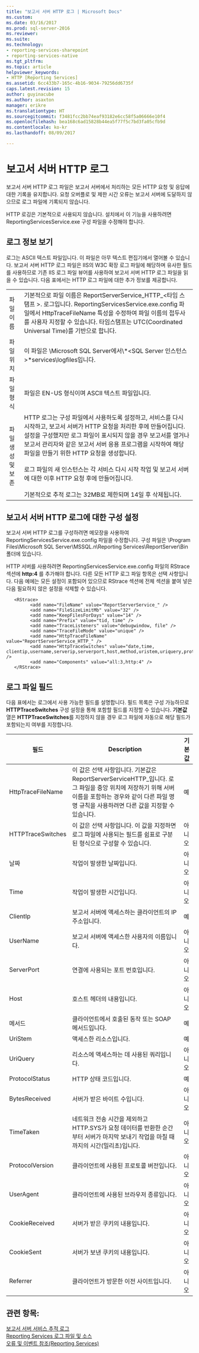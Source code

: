 ```yaml
---
title: "보고서 서버 HTTP 로그 | Microsoft Docs"
ms.custom: 
ms.date: 03/16/2017
ms.prod: sql-server-2016
ms.reviewer: 
ms.suite: 
ms.technology:
- reporting-services-sharepoint
- reporting-services-native
ms.tgt_pltfrm: 
ms.topic: article
helpviewer_keywords:
- HTTP [Reporting Services]
ms.assetid: 6cc433b7-165c-4b16-9034-79256dd6735f
caps.latest.revision: 15
author: guyinacube
ms.author: asaxton
manager: erikre
ms.translationtype: HT
ms.sourcegitcommit: f3481fcc2bb74eaf93182e6cc58f5a06666e10f4
ms.openlocfilehash: bea168c6ad15828b44ea5f77f5c7bd3fa05cfb9d
ms.contentlocale: ko-kr
ms.lasthandoff: 08/09/2017

---
```

# <a name="report-server-http-log"></a>보고서 서버 HTTP 로그
  보고서 서버 HTTP 로그 파일은 보고서 서버에서 처리하는 모든 HTTP 요청 및 응답에 대한 기록을 유지합니다. 요청 오버플로 및 제한 시간 오류는 보고서 서버에 도달하지 않으므로 로그 파일에 기록되지 않습니다.  
  
 HTTP 로깅은 기본적으로 사용되지 않습니다. 설치에서 이 기능을 사용하려면 ReportingServicesService.exe 구성 파일을 수정해야 합니다.  
  
## <a name="viewing-log-information"></a>로그 정보 보기  
 로그는 ASCII 텍스트 파일입니다. 이 파일은 아무 텍스트 편집기에서 열어볼 수 있습니다. 보고서 서버 HTTP 로그 파일은 IIS의 W3C 확장 로그 파일에 해당하며 유사한 필드를 사용하므로 기존 IIS 로그 파일 뷰어를 사용하여 보고서 서버 HTTP 로그 파일을 읽을 수 있습니다. 다음 표에서는 HTTP 로그 파일에 대한 추가 정보를 제공합니다.  
  
|||  
|-|-|  
|파일 이름|기본적으로 파일 이름은 ReportServerService_HTTP_\<타임 스탬프 >. 로그입니다. ReportingServicesService.exe.config 파일에서 HttpTraceFileName 특성을 수정하여 파일 이름의 접두사를 사용자 지정할 수 있습니다. 타임스탬프는 UTC(Coordinated Universal Time)를 기반으로 합니다.|  
|파일 위치|이 파일은 \Microsoft SQL Server에서\\*\<SQL Server 인스턴스 >*services\logfiles입니다.|  
|파일 형식|파일은 EN-US 형식이며 ASCII 텍스트 파일입니다.|  
|파일 생성 및 보존|HTTP 로그는 구성 파일에서 사용하도록 설정하고, 서비스를 다시 시작하고, 보고서 서버가 HTTP 요청을 처리한 후에 만들어집니다. 설정을 구성했지만 로그 파일이 표시되지 않을 경우 보고서를 열거나 보고서 관리자와 같은 보고서 서버 응용 프로그램을 시작하여 해당 파일을 만들기 위한 HTTP 요청을 생성합니다.<br /><br /> 로그 파일의 새 인스턴스는 각 서비스 다시 시작 작업 및 보고서 서버에 대한 이후 HTTP 요청 후에 만들어집니다.<br /><br /> 기본적으로 추적 로그는 32MB로 제한되며 14일 후 삭제됩니다.|  
  
## <a name="configuration-settings-for-report-server-http-log"></a>보고서 서버 HTTP 로그에 대한 구성 설정  
 보고서 서버 HTTP 로그를 구성하려면 메모장을 사용하여 ReportingServicesService.exe.config 파일을 수정합니다. 구성 파일은 \Program Files\Microsoft SQL Server\MSSQL.n\Reporting Services\ReportServer\Bin 폴더에 있습니다.  
  
 HTTP 서버를 사용하려면 ReportingServicesService.exe.config 파일의 RStrace 섹션에 **http:4** 를 추가해야 합니다. 다른 모든 HTTP 로그 파일 항목은 선택 사항입니다. 다음 예에는 모든 설정이 포함되어 있으므로 RStrace 섹션에 전체 섹션을 붙여 넣은 다음 필요하지 않은 설정을 삭제할 수 있습니다.  
  
```  
   <RStrace>  
         <add name="FileName" value="ReportServerService_" />  
         <add name="FileSizeLimitMb" value="32" />  
         <add name="KeepFilesForDays" value="14" />  
         <add name="Prefix" value="tid, time" />  
         <add name="TraceListeners" value="debugwindow, file" />  
         <add name="TraceFileMode" value="unique" />  
         <add name="HttpTraceFileName" value="ReportServerService_HTTP_" />  
         <add name="HttpTraceSwitches" value="date,time, clientip,username,serverip,serverport,host,method,uristem,uriquery,protocolstatus,bytesreceived,timetaken,protocolversion,useragent,cookiereceived,cookiesent,referrer" />  
         <add name="Components" value="all:3,http:4" />  
   </RStrace>  
```  
  
## <a name="log-file-fields"></a>로그 파일 필드  
 다음 표에서는 로그에서 사용 가능한 필드를 설명합니다. 필드 목록은 구성 가능하므로 **HTTPTraceSwitches** 구성 설정을 통해 포함할 필드를 지정할 수 있습니다. **기본값** 열은 **HTTPTraceSwitches**를 지정하지 않을 경우 로그 파일에 자동으로 해당 필드가 포함되는지 여부를 지정합니다.  
  
|필드|Description|기본값|  
|-----------|-----------------|-------------|  
|HttpTraceFileName|이 값은 선택 사항입니다. 기본값은 ReportServerServiceHTTP_입니다. 로그 파일을 중앙 위치에 저장하기 위해 서버 이름을 포함하는 경우와 같이 다른 파일 명명 규칙을 사용하려면 다른 값을 지정할 수 있습니다.|예|  
|HTTPTraceSwitches|이 값은 선택 사항입니다. 이 값을 지정하면 로그 파일에 사용되는 필드를 쉼표로 구분된 형식으로 구성할 수 있습니다.|아니오|  
|날짜|작업이 발생한 날짜입니다.|아니오|  
|Time|작업이 발생한 시간입니다.|아니오|  
|ClientIp|보고서 서버에 액세스하는 클라이언트의 IP 주소입니다.|예|  
|UserName|보고서 서버에 액세스한 사용자의 이름입니다.|아니오|  
|ServerPort|연결에 사용되는 포트 번호입니다.|아니오|  
|Host|호스트 헤더의 내용입니다.|아니오|  
|메서드|클라이언트에서 호출된 동작 또는 SOAP 메서드입니다.|예|  
|UriStem|액세스한 리소스입니다.|예|  
|UriQuery|리소스에 액세스하는 데 사용된 쿼리입니다.|아니오|  
|ProtocolStatus|HTTP 상태 코드입니다.|예|  
|BytesReceived|서버가 받은 바이트 수입니다.|아니오|  
|TimeTaken|네트워크 전송 시간을 제외하고 HTTP.SYS가 요청 데이터를 반환한 순간부터 서버가 마지막 보내기 작업을 마칠 때까지의 시간(밀리초)입니다.|아니오|  
|ProtocolVersion|클라이언트에 사용된 프로토콜 버전입니다.|아니오|  
|UserAgent|클라이언트에 사용된 브라우저 종류입니다.|아니오|  
|CookieReceived|서버가 받은 쿠키의 내용입니다.|아니오|  
|CookieSent|서버가 보낸 쿠키의 내용입니다.|아니오|  
|Referrer|클라이언트가 방문한 이전 사이트입니다.|아니오|  
  
## <a name="see-also"></a>관련 항목:  
 [보고서 서버 서비스 추적 로그](../../reporting-services/report-server/report-server-service-trace-log.md)   
 [Reporting Services 로그 파일 및 소스](../../reporting-services/report-server/reporting-services-log-files-and-sources.md)   
 [오류 및 이벤트 참조&#40;Reporting Services&#41;](../../reporting-services/troubleshooting/errors-and-events-reference-reporting-services.md)  
  
  
